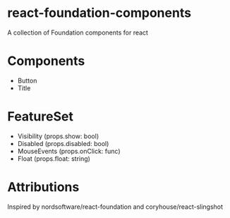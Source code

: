 # react-foundation-components
A collection of Foundation components for react

# Components
-	Button
-	Title

# FeatureSet
- Visibility (props.show: bool)
- Disabled (props.disabled: bool)
- MouseEvents (props.onClick: func)
- Float (props.float: string)

# Attributions
Inspired by nordsoftware/react-foundation and coryhouse/react-slingshot